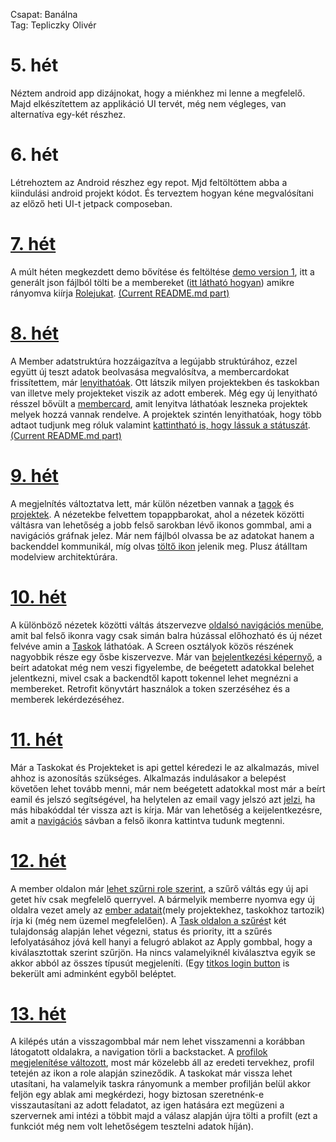 Csapat: Banálna \
Tag: Tepliczky Olivér

# 5. hét
Néztem android app dizájnokat, hogy a miénkhez mi lenne a megfelelő. Majd elkészítettem az applikáció UI tervét, még nem végleges, van alternatíva egy-két részhez.
# 6. hét
Létrehoztem az Android részhez egy repot. Mjd feltöltöttem abba a kiindulási android projekt kódot. És terveztem hogyan kéne megvalósítani az előző heti UI-t jetpack composeban.
# [7. hét](https://github.com/BME-banalna-temalab/banalna-app#members-preview)
A múlt héten megkezdett demo bővítése és feltöltése [demo version 1](https://github.com/BME-banalna-temalab/banalna-app/commit/ac6a79112a7ce815b1b409792d3406163852b4a3), itt a generált json fájlból tölti be a membereket ([itt látható hogyan](https://github.com/BME-banalna-temalab/banalna-app/blob/main/README.md#members-preview)) amikre rányomva kiírja [Rolejukat](https://github.com/BME-banalna-temalab/banalna-app/blob/main/demo1_toast.png).
[(Current README.md part)](https://github.com/BME-banalna-temalab/banalna-app/blob/main/README.md#members-preview)
# [8. hét](https://github.com/BME-banalna-temalab/banalna-app#updatedweek8-members-preview)
A Member adatstruktúra hozzáigazítva a legújabb struktúrához, ezzel együtt új teszt adatok beolvasása megvalósítva, a membercardokat frissítettem, már [lenyithatóak](https://github.com/BME-banalna-temalab/banalna-app/raw/main/demo2.png). Ott látszik milyen projektekben és taskokban van illetve mely projekteket viszik az adott emberek.
Még egy új lenyitható résszel bővült a [membercard](https://github.com/BME-banalna-temalab/banalna-app/raw/main/demo2_2.png), amit lenyitva láthatóak leszneka  projektek melyek hozzá vannak rendelve. A projektek szintén lenyithatóak, hogy több adtaot tudjunk meg róluk valamint [kattintható is, hogy lássuk a státuszát](https://github.com/BME-banalna-temalab/banalna-app/raw/main/demo2_toast.png).
[(Current README.md part)](https://github.com/BME-banalna-temalab/banalna-app/blob/main/README.md#updatedweek8-members-preview) 
# [9. hét](https://github.com/BME-banalna-temalab/banalna-app#updatedweek9)
A megjelnítés változtatva lett, már külön nézetben vannak a [tagok](https://github.com/BME-banalna-temalab/banalna-app/tree/main#members-preview-1) és [projektek](https://github.com/BME-banalna-temalab/banalna-app/tree/main#projects-preview). A nézetekbe felvettem topappbarokat, ahol a nézetek közötti váltásra van lehetőség a jobb felső sarokban lévő ikonos gommbal, ami a navigációs gráfnak jelez.
Már nem fájlból olvassa be az adatokat hanem a backenddel kommunikál, míg olvas [töltő ikon](https://github.com/BME-banalna-temalab/banalna-app/blob/main/demo3l.png) jelenik meg. Plusz átálltam modelview architektúrára.
# [10. hét](https://github.com/BME-banalna-temalab/banalna-app#updatedweek10)
A különböző nézetek közötti váltás átszervezve [oldalsó navigációs menübe](https://github.com/BME-banalna-temalab/banalna-app/blob/main/demo4n.jpg), amit bal felső ikonra vagy csak simán balra húzással előhozható és új nézet felvéve amin a [Taskok](https://github.com/BME-banalna-temalab/banalna-app#tasks-preview) láthatóak. A Screen osztályok közös részének nagyobbik része egy ősbe kiszervezve. Már van [bejelentkezési képernyő](https://github.com/BME-banalna-temalab/banalna-app#login-screen), a beírt adatokat még nem veszi figyelembe, de beégetett adatokkal belehet jelentkezni, mivel csak a backendtől kapott tokennel lehet megnézni a membereket. Retrofit könyvtárt használok a token szerzéséhez és a memberek lekérdezéséhez.
# [11. hét](https://github.com/BME-banalna-temalab/banalna-app#updatedweek11)
Már a Taskokat és Projekteket is api gettel kéredezi le az alkalmazás, mivel ahhoz is azonosítás szükséges. Alkalmazás indulásakor a belepést követően lehet tovább menni, már nem beégetett adatokkal most már a beírt eamil és jelszó segítségével, ha helytelen az email vagy jelszó azt [jelzi](https://github.com/BME-banalna-temalab/banalna-app#login-screen-1), ha más hibakóddal tér vissza azt is kírja. Már van lehetőség a keijelentkezésre, amit a [navigációs](https://github.com/BME-banalna-temalab/banalna-app#navigation) sávban a felső ikonra kattintva tudunk megtenni.
# [12. hét](https://github.com/BME-banalna-temalab/banalna-app#updateweek12)
A member oldalon már [lehet szűrni role szerint](https://github.com/BME-banalna-temalab/banalna-app#members-filter-preview), a szűrő váltás egy új api getet hív csak megfelelő querryvel. A bármelyik memberre nyomva egy új oldalra vezet amely az [ember adatait](https://github.com/BME-banalna-temalab/banalna-app#member-preview)(mely projektekhez, taskokhoz tartozik) írja ki (még nem üzemel megfelelően). A [Task oldalon a szűrés](https://github.com/BME-banalna-temalab/banalna-app#tasks-filter-preview)t két tulajdonság alapján lehet végezni, status és priority, itt a szűrés lefolyatásához jóvá kell hanyi a felugró ablakot az Apply gombbal, hogy a kiválasztottak szerint szűrjön. Ha nincs valamelyiknél kiválasztva egyik se akkor abból az összes típusút megjeleníti. (Egy [titkos login button](https://github.com/BME-banalna-temalab/banalna-app#login-screen-2) is bekerült ami adminként egyből beléptet.
# [13. hét](https://github.com/BME-banalna-temalab/banalna-app#updateweek13)
A kilépés után a visszagombbal már nem lehet visszamenni a korábban látogatott oldalakra, a navigation törli a backstacket. A [profilok megjelenítése változott](https://github.com/BME-banalna-temalab/banalna-app#member-preview-1), most már közelebb áll az eredeti tervekhez, profil tetején az ikon a role alapján szineződik. A taskokat már vissza lehet utasítani, ha valamelyik taskra rányomunk a member profilján belül akkor feljön egy ablak ami megkérdezi, hogy biztosan szeretnénk-e visszautasítani az adott feladatot, az igen hatására ezt megüzeni a szervernek ami intézi a többit majd a válasz alapján újra tölti a profilt (ezt a funkciót még nem volt lehetőségem tesztelni adatok híján).
